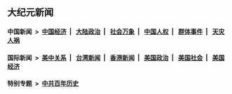 ## 大纪元新闻

#### 中国新闻 &nbsp;>&nbsp; [中国经济](indexes/ncid283/README.md?06042045) &nbsp;| &nbsp; [大陆政治](indexes/ncid277/README.md?06042045) &nbsp;| &nbsp; [社会万象](indexes/ncid282/README.md?06042045) &nbsp;| &nbsp; [中国人权](indexes/ncid278/README.md?06042045) &nbsp;| &nbsp; [群体事件](indexes/ncid279/README.md?06042045) &nbsp;| &nbsp; [天灾人祸](indexes/ncid280/README.md?06042045)

#### 国际新闻 &nbsp;>&nbsp; [美中关系](indexes/nf1412576/README.md?06042045) &nbsp;| &nbsp; [台湾新闻](indexes/ncid1349361/README.md?06042045) &nbsp;| &nbsp; [香港新闻](indexes/ncid1349362/README.md?06042045) &nbsp;| &nbsp; [美国政治](indexes/ncid1078159/README.md?06042045) &nbsp;| &nbsp; [美国社会](indexes/ncid1078160/README.md?06042045) &nbsp;| &nbsp; [美国经济](indexes/ncid1078158/README.md?06042045)

#### 特别专题 &nbsp;>&nbsp; [中共百年历史](https://github.com/easy2view/epoch-special/blob/master/README.md?06042045)  
